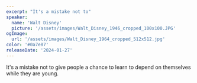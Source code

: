 ```yaml
---
excerpt: "It's a mistake not to"
speaker:
  name: 'Walt Disney'
  picture: '/assets/images/Walt_Disney_1946_cropped_100x100.JPG'
ogImage:
  url: '/assets/images/Walt_Disney_1964_cropped_512x512.jpg'
color: '#0a7e87'
releaseDate: '2024-01-27'
---
```

It's a mistake not to give people a chance to learn to depend on themselves while they are young.

